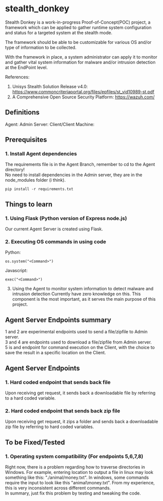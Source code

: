 # stealth_donkey
Stealth Donkey is a work-in-progress Proof-of-Concept(POC) project, a framework which can be applied to gather runtime system configuration and status for a targeted system at the stealth mode.

The framework should be able to be customizable for various OS and/or type of information to be collected. 

With the framework in place, a system administrator can apply it to monitor and gather vital system information for malware and/or intrusion detection at the EndPoint level. 

References:
1.	Unisys Stealth Solution Release v4.0: https://www.commoncriteriaportal.org/files/epfiles/st_vid10989-st.pdf
2.	A Comprehensive Open Source Security Platform: https://wazuh.com/

## Definitions
Agent:
Admin Server:
Client/Client Machine:

## Prerequisites
### 1. Install Agent dependencies <br />
The requirements file is in the Agent Branch, remember to cd to the Agent directory!<br />
No need to install dependencies in the Admin server, they are in the node_modules folder (i think).
```
pip install -r requirements.txt
```

## Things to learn
### 1. Using Flask (Python version of Express node.js) <br />
Our current Agent Server is created using Flask. <br />
### 2. Executing OS commands in using code <br />
Python:
```
os.system("<Command>")
```
Javascript:
```
exec("<Command>")
```
3. Using the Agent to monitor system information to detect malware and intrusion detection
Currently have zero knowledge on this. This component is the most important, as it serves the main purpose of this project.

## Agent Server Endpoints summary
1 and 2 are experimental endpoints used to send a file/zipfile to Admin server. <br />
3 and 4 are endpoints used to download a file/zipfile from Admin server. <br />
5 is and endpoint for command execution on the Client, with the choice to save the result in a specific location on the Client. <br />
  
## Agent Server Endpoints 
### 1. Hard coded endpoint that sends back file
Upon receiving get request, it sends back a downloadable file by referring to a hard coded variable.
### 2. Hard coded endpoint that sends back zip file
Upon receiving get request, it zips a folder and sends back a downloadable zip file by referring to hard coded variables.
  
## To be Fixed/Tested
### 1. Operating system compatibility (For endpoints 5,6,7,8)
Right now, there is a problem regarding how to traverse directories in Windows. For example, entering location to output a file in linux may look something like this: "./animal/money.txt". In windows, some commands require the input to look like this "animal\money.txt". From my experience, this is very inconsistent across different commands. <br />
In summary, just fix this problem by testing and tweaking the code.
